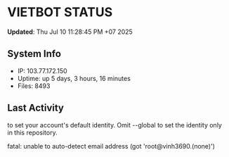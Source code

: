# VIETBOT STATUS
**Updated**: Thu Jul 10 11:28:45 PM +07 2025

## System Info
- IP: 103.77.172.150
- Uptime: up 5 days, 3 hours, 16 minutes
- Files: 8493

## Last Activity

to set your account's default identity.
Omit --global to set the identity only in this repository.

fatal: unable to auto-detect email address (got 'root@vinh3690.(none)')
